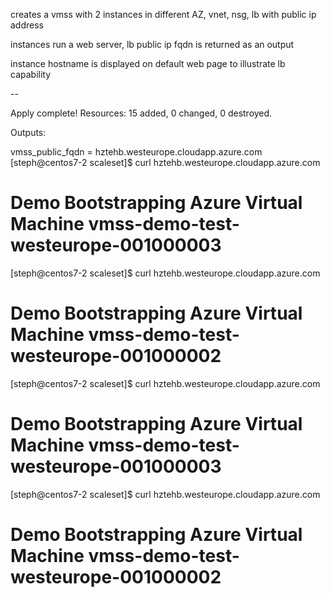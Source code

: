creates a vmss with 2 instances in different AZ, vnet, nsg, lb with public ip address

instances run a web server, lb public ip fqdn is returned as an output

instance hostname is displayed on default web page to illustrate lb capability

--

Apply complete! Resources: 15 added, 0 changed, 0 destroyed.

Outputs:

vmss_public_fqdn = hztehb.westeurope.cloudapp.azure.com
[steph@centos7-2 scaleset]$ curl hztehb.westeurope.cloudapp.azure.com
<h1>Demo Bootstrapping Azure Virtual Machine vmss-demo-test-westeurope-001000003</h1>
[steph@centos7-2 scaleset]$ curl hztehb.westeurope.cloudapp.azure.com
<h1>Demo Bootstrapping Azure Virtual Machine vmss-demo-test-westeurope-001000002</h1>
[steph@centos7-2 scaleset]$ curl hztehb.westeurope.cloudapp.azure.com
<h1>Demo Bootstrapping Azure Virtual Machine vmss-demo-test-westeurope-001000003</h1>
[steph@centos7-2 scaleset]$ curl hztehb.westeurope.cloudapp.azure.com
<h1>Demo Bootstrapping Azure Virtual Machine vmss-demo-test-westeurope-001000002</h1>

